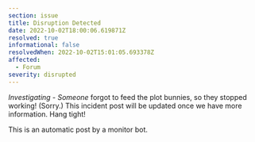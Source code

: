 ```yaml
---
section: issue
title: Disruption Detected
date: 2022-10-02T18:00:06.619871Z
resolved: true
informational: false
resolvedWhen: 2022-10-02T15:01:05.693378Z
affected:
  - Forum
severity: disrupted
---
```

*Investigating* - _Someone_ forgot to feed the plot bunnies, so they stopped working! (Sorry.) This incident post will be updated once we have more information. Hang tight!

This is an automatic post by a monitor bot.
        